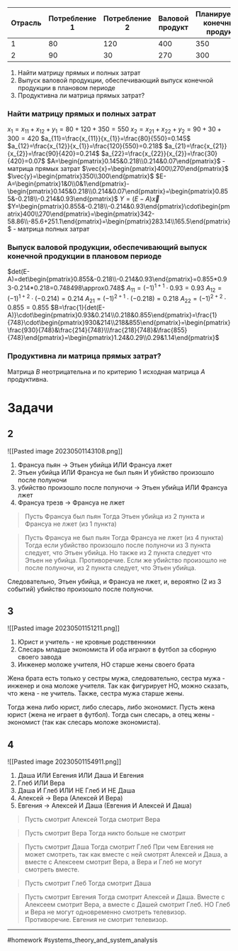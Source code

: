 Отрасль | Потребление 1 | Потребление 2 | Валовой продукт | Планируемый конечный продукт
---|---|---|---|---
1|80|120|400|350
2|90|30|270|300

1. Найти матрицу прямых и полных затрат
2. Выпуск валовой продукции, обеспечивающий выпуск конечной продукции в плановом периоде
3. Продуктивна ли матрица прямых затрат?

### Найти матрицу прямых и полных затрат
$x_{1}=x_{11}+x_{12}+y_{1}=80+120+350=550$
$x_{2}=x_{21}+x_{22}+y_{2}=90+30+300=420$
$a_{11}=\frac{x_{11}}{x_{1}}=\frac{80}{550}=0.145$
$a_{12}=\frac{x_{12}}{x_{1}}=\frac{120}{550}=0.218$
$a_{21}=\frac{x_{21}}{x_{2}}=\frac{90}{420}=0.214$
$a_{22}=\frac{x_{22}}{x_{2}}=\frac{30}{420}=0.07$
$A=\begin{pmatrix}0.145&0.218\\0.214&0.07\end{pmatrix}$ - матрица прямых затрат
$\vec{x}=\begin{pmatrix}400\\270\end{pmatrix}$
$\vec{y}=\begin{pmatrix}350\\300\end{pmatrix}$
$E-A=\begin{pmatrix}1&0\\0&1\end{pmatrix}-\begin{pmatrix}0.145&0.218\\0.214&0.07\end{pmatrix}=\begin{pmatrix}0.855&-0.218\\-0.214&0.93\end{pmatrix}$
$Y=(E-A)\vec{x}$
$Y=\begin{pmatrix}0.855&-0.218\\-0.214&0.93\end{pmatrix}\cdot\begin{pmatrix}400\\270\end{pmatrix}=\begin{pmatrix}342-58.86\\-85.6+251.1\end{pmatrix}=\begin{pmatrix}283.14\\165.5\end{pmatrix}$ - матрица полных затрат
### Выпуск валовой продукции, обеспечивающий выпуск конечной продукции в плановом периоде
$det(E-A)=det\begin{pmatrix}0.855&-0.218\\-0.214&0.93\end{pmatrix}=0.855*0.93-0.214*0.218=0.748498\approx0.748$
$A_{11}=(-1)^{1+1}\cdot0.93=0.93$
$A_{12}=(-1)^{1+2}\cdot(-0.214)=0.214$
$A_{21}=(-1)^{2+1}\cdot(-0.218)=0.218$
$A_{22}=(-1)^{2+2}\cdot0.855=0.855$
$B=\frac{1}{det(E-A)}\cdot\begin{pmatrix}0.93&0.214\\0.218&0.855\end{pmatrix}=\frac{1}{748}\cdot\begin{pmatrix}930&214\\218&855\end{pmatrix}=\begin{pmatrix}\frac{930}{748}&\frac{214}{748}\\\frac{218}{748}&\frac{855}{748}\end{pmatrix}=\begin{pmatrix}1.24&0.29\\0.29&1.14\end{pmatrix}$
### Продуктивна ли матрица прямых затрат?
Матрица $B$ неотрицательна и по критерию 1 исходная матрица $A$ продуктивна.

# Задачи
## 2
![[Pasted image 20230501143108.png]]
1. Франсуа пьян -> Этьен убийца ИЛИ Франсуа лжет
2. Этьен убийца ИЛИ Франсуа не был пьян И убийство произошло после полуночи
3. убийство произошло после полуночи -> Этьен убийца ИЛИ Франсуа лжет
4. Франсуа трезв -> Франсуа не лжет

>Пусть Франсуа был пьян
>Тогда Этьен убийца из 2 пункта и Франсуа не лжет (из 1 пункта)

> Пусть Франсуа не был пьян
> Тогда Франсуа не лжет (из 4 пункта)
> Тогда если убийство произошло после полуночи из 3 пункта следует, что Этьен убийца. Но также из 2 пункта следует что Этьен не убийца. Противоречие.
> Если же убийство произошло не после полуночи, из 2 пункта следует, что Этьен убийца.

Следовательно, Этьен убийца, и Франсуа не лжет, и, вероятно (2 из 3 событий) убийство произошло после полуночи.

## 3
![[Pasted image 20230501151211.png]]
1. Юрист и учитель - не кровные родственники
2. Слесарь младше экономиста И оба играют в футбол за сборную своего завода
3. Инженер моложе учителя, НО старше жены своего брата

Жена брата есть только у сестры мужа, следовательно, сестра мужа - инженер и она моложе учителя. Так как фигурирует НО, можно сказать, что жена - не учитель. Также, сестра мужа старше жены.

Тогда жена либо юрист, либо слесарь, либо экономист.
Пусть жена юрист (жена не играет в футбол).
Тогда сын слесарь, а отец жены - экономист (так как слесарь моложе экономиста).

## 4
![[Pasted image 20230501154911.png]]
1. Даша ИЛИ Евгения ИЛИ Даша И Евгения
2. Глеб ИЛИ Вера
3. Даша И Глеб ИЛИ НЕ Глеб И НЕ Даша
4. Алексей -> Вера (Алексей И Вера)
5. Евгения -> Алексей И Даша (Евгения И Алексей И Даша)

>Пусть смотрит Алексей
>Тогда смотрит Вера

>Пусть смотрит Вера
>Тогда никто больше не смотрит

>Пусть смотрит Даша
>Тогда смотрит Глеб
>При чем Евгения не может смотреть, так как вместе с ней смотрят Алексей и Даша, а вместе с Алексеем смотрит Вера, а Вера и Глеб не могут смотреть вместе.

>Пусть смотрит Глеб
>Тогда смотрит Даша

>Пусть смотрит Евгения
>Тогда смотрит Алексей и Даша. Вместе с Алексеем смотрит Вера, а вместе с Дашей смотрит Глеб. НО Глеб и Вера не могут одновременно смотреть телевизор. Противоречие. Евгения не смотрит телевизор.

---
#homework  #systems_theory_and_system_analysis 
